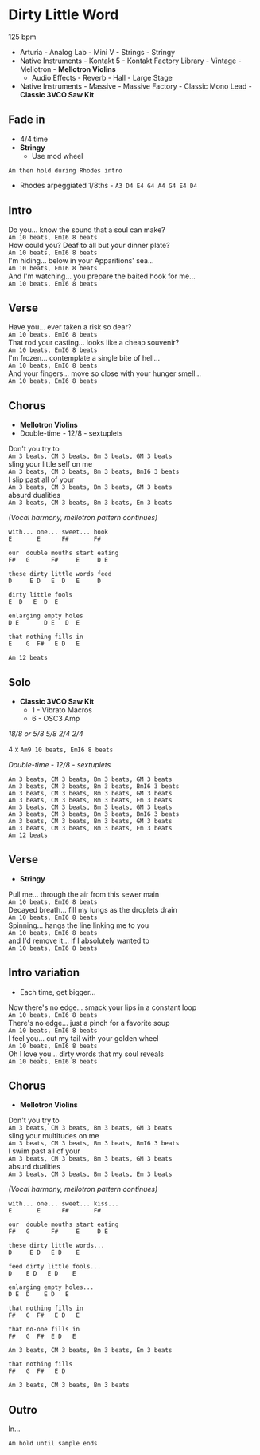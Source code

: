 # Dirty Little Word

125 bpm

* Arturia - Analog Lab - Mini V - Strings - Stringy
* Native Instruments - Kontakt 5 - Kontakt Factory Library - Vintage - Mellotron - **Mellotron Violins**
    * Audio Effects - Reverb - Hall - Large Stage
* Native Instruments - Massive - Massive Factory - Classic Mono Lead - **Classic 3VCO Saw Kit**

## Fade in

* 4/4 time
* **Stringy**
    * Use mod wheel

`Am then hold during Rhodes intro`

* Rhodes arpeggiated 1/8ths - `A3 D4 E4 G4 A4 G4 E4 D4`

## Intro

Do you... know the sound that a soul can make?  
`Am 10 beats, EmI6 8 beats`  
How could you? Deaf to all but your dinner plate?  
`Am 10 beats, EmI6 8 beats`  
I'm hiding... below in your Apparitions' sea...  
`Am 10 beats, EmI6 8 beats`  
And I'm watching... you prepare the baited hook for me...  
`Am 10 beats, EmI6 8 beats`

## Verse

Have you... ever taken a risk so dear?  
`Am 10 beats, EmI6 8 beats`  
That rod your casting... looks like a cheap souvenir?  
`Am 10 beats, EmI6 8 beats`  
I'm frozen... contemplate a single bite of hell...  
`Am 10 beats, EmI6 8 beats`  
And your fingers... move so close with your hunger smell...  
`Am 10 beats, EmI6 8 beats`

## Chorus

* **Mellotron Violins**
* Double-time - 12/8 - sextuplets

Don't you try to  
`Am 3 beats, CM 3 beats, Bm 3 beats, GM 3 beats`  
sling your little self on me  
`Am 3 beats, CM 3 beats, Bm 3 beats, BmI6 3 beats`  
I slip past all of your  
`Am 3 beats, CM 3 beats, Bm 3 beats, GM 3 beats`  
absurd dualities  
`Am 3 beats, CM 3 beats, Bm 3 beats, Em 3 beats`  

_(Vocal harmony, mellotron pattern continues)_

```
with... one... sweet... hook
E       E      F#       F#
```

```
our  double mouths start eating
F#   G      F#     E     D E
```

```
these dirty little words feed
D     E D   E  D   E     D
```

```
dirty little fools
E  D   E  D  E
```

```
enlarging empty holes
D E       D E   D  E
```

```
that nothing fills in
E    G  F#   E D   E
```

`Am 12 beats`

## Solo

* **Classic 3VCO Saw Kit**
  * 1 - Vibrato Macros
  * 6 - OSC3 Amp

*18/8 or 5/8 5/8 2/4 2/4*

4 x `Am9 10 beats, EmI6 8 beats`  

*Double-time - 12/8 - sextuplets*

`Am 3 beats, CM 3 beats, Bm 3 beats, GM 3 beats`  
`Am 3 beats, CM 3 beats, Bm 3 beats, BmI6 3 beats`  
`Am 3 beats, CM 3 beats, Bm 3 beats, GM 3 beats`  
`Am 3 beats, CM 3 beats, Bm 3 beats, Em 3 beats`  
`Am 3 beats, CM 3 beats, Bm 3 beats, GM 3 beats`  
`Am 3 beats, CM 3 beats, Bm 3 beats, BmI6 3 beats`  
`Am 3 beats, CM 3 beats, Bm 3 beats, GM 3 beats`  
`Am 3 beats, CM 3 beats, Bm 3 beats, Em 3 beats`  
`Am 12 beats`  

## Verse

* **Stringy**

Pull me... through the air from this sewer main  
`Am 10 beats, EmI6 8 beats`  
Decayed breath... fill my lungs as the droplets drain  
`Am 10 beats, EmI6 8 beats`  
Spinning... hangs the line linking me to you  
`Am 10 beats, EmI6 8 beats`  
and I'd remove it... if I absolutely wanted to  
`Am 10 beats, EmI6 8 beats`

## Intro variation

* Each time, get bigger...

Now there's no edge... smack your lips in a constant loop  
`Am 10 beats, EmI6 8 beats`  
There's no edge... just a pinch for a favorite soup  
`Am 10 beats, EmI6 8 beats`  
I feel you... cut my tail with your golden wheel  
`Am 10 beats, EmI6 8 beats`  
Oh I love you... dirty words that my soul reveals  
`Am 10 beats, EmI6 8 beats`  

## Chorus

* **Mellotron Violins**

Don't you try to  
`Am 3 beats, CM 3 beats, Bm 3 beats, GM 3 beats`  
sling your multitudes on me  
`Am 3 beats, CM 3 beats, Bm 3 beats, BmI6 3 beats`  
I swim past all of your  
`Am 3 beats, CM 3 beats, Bm 3 beats, GM 3 beats`  
absurd dualities  
`Am 3 beats, CM 3 beats, Bm 3 beats, Em 3 beats`

_(Vocal harmony, mellotron pattern continues)_

```
with... one... sweet... kiss...
E       E      F#       F#
```

```
our  double mouths start eating
F#   G      F#     E     D E
```

```
these dirty little words...
D     E D   E D    E
```

```
feed dirty little fools...
D    E D   E D    E
```

```
enlarging empty holes...
D E  D    E D   E
```

```
that nothing fills in
F#   G  F#   E D   E
```

```
that no-one fills in
F#   G  F#  E D   E
```
`Am 3 beats, CM 3 beats, Bm 3 beats, Em 3 beats`

```
that nothing fills
F#   G  F#   E D
```
`Am 3 beats, CM 3 beats, Bm 3 beats`

## Outro

In...

`Am hold until sample ends`
